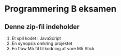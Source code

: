 # Programmering B eksamen
## Denne zip-fil indeholder
1. Et spil kodet i JavaScript
2. En synopsis omkring projektet
3. En flow M5 fil til kodning af vore M5 Stick
